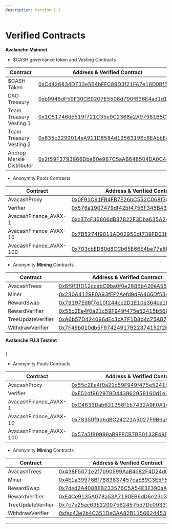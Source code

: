 ```yaml
---
description: Version 1.1
---
```


# Verified Contracts

**Avalanche Mainnet**

* $CASH governance token and Vesting Contracts

| Contract                   | Address & Verified Contract                                                                                                |
| -------------------------- | -------------------------------------------------------------------------------------------------------------------------- |
| $CASH Token                | [0xCd426834D733e5B4bFFC89D3f21FA7e16D0Bf583](https://snowtrace.io/address/0xCd426834D733e5B4bFFC89D3f21FA7e16D0Bf583#code) |
| DAO Treasury               | [0xb9948dF59F30CB9207E5508d790fB36E4ad1d19B](https://snowtrace.io/address/0xb9948dF59F30CB9207E5508d790fB36E4ad1d19B#code)                                                                                 |
| Team Treasury Vesting 1    | [0x1C51746dE519f721C35e9C2368a2A97981B5C841](https://snowtrace.io/address/0x1C51746dE519f721C35e9C2368a2A97981B5C841#code)                                                                                 |
| Team Treasury Vesting 2    | [0x635c2299014eA911D6584d1256319Bc6EAbbE815](https://snowtrace.io/address/0x635c2299014eA911D6584d1256319Bc6EAbbE815#code)                                                                                 |
| Airdrop Merkle Distributor | [0x2f59F3793866Dbe60e987C5aAB648504DA0C4C53](https://snowtrace.io/address/0x2f59F3793866Dbe60e987C5aAB648504DA0C4C53#code)                                                                                 |

* Anonymity Pools Contracts

| Contract                 | Address & Verified Contract                |
| ------------------------ | ------------------------------------------ |
| AvacashProxy             | [0x0F91C91FB4FB7E26bC552C068f3889866d08073B](https://snowtrace.io/address/0x0F91C91FB4FB7E26bC552C068f3889866d08073B#code) |
| Verifier                 | [0x576a1907479df42bf4756F345B43e810a7947dd3](https://snowtrace.io/address/0x576a1907479df42bf4756F345B43e810a7947dd3#code) |
| AvacashFinance\_AVAX-1   | [0xc37cF36806dB37822F3Dba635A2446D96e2DCd69](https://snowtrace.io/address/0xc37cF36806dB37822F3Dba635A2446D96e2DCd69#code) |
| AvacashFinance\_AVAX-10  | [0x7B5274f9811AD02950df739FD01b5F8B264ebDCc](https://snowtrace.io/address/0x7B5274f9811AD02950df739FD01b5F8B264ebDCc#code) |
| AvacashFinance\_AVAX-100 | [0x703cbED80d8CCb65E66E4be77e6b1Df32DF73135](https://snowtrace.io/address/0x703cbED80d8CCb65E66E4be77e6b1Df32DF73135#code) |

* Anonymity **Mining** Contracts

| Contract           | Address & Verified Contract                |
| ------------------ | ------------------------------------------ |
| AvacashTrees       | [0x6f9f3fD12ccabC9ba0f0e268Bb420eA56c6a1C2D](https://snowtrace.io/address/0x6f9f3fD12ccabC9ba0f0e268Bb420eA56c6a1C2D#code) |
| Miner              | [0x230A4129F0A93fEF2Aefd9dFA406Df53A3099a0A](https://snowtrace.io/address/0x230A4129F0A93fEF2Aefd9dFA406Df53A3099a0A#code) |
| RewardSwap         | [0x79197Ed8f7e10f244cc2D1E10e364ce1Bc2A369F](https://snowtrace.io/address/0x79197Ed8f7e10f244cc2D1E10e364ce1Bc2A369F#code) |
| RewardVerifier     | [0x55c2Ee4f0a21c59F949f475e52415b5684280CB1](https://snowtrace.io/address/0x55c2Ee4f0a21c59F949f475e52415b5684280CB1#code) |
| TreeUpdateVerifier | [0xA6b57D424096dEc3cA7F1D8b4c75AB7c8984696d](https://snowtrace.io/address/0xA6b57D424096dEc3cA7F1D8b4c75AB7c8984696d#code) |
| WithdrawVerifier   | [0x7F49b010db5F97424917B22374152f2Ec8C60c82](https://snowtrace.io/address/0x7F49b010db5F97424917B22374152f2Ec8C60c82#code) |


**Avalanche FUJI Testnet**

                                                                                 |
* Anonymity Pools Contracts

| Contract                 | Address & Verified Contract                |
| ------------------------ | ------------------------------------------ |
| AvacashProxy             | [0x55c2Ee4f0a21c59F949f475e52415b5684280CB1](https://snowtrace.io/address/0x55c2Ee4f0a21c59F949f475e52415b5684280CB1#code) |
| Verifier                 | [0xE52df962978D443962958160d1e33e16CC6E79b6](https://snowtrace.io/address/0xE52df962978D443962958160d1e33e16CC6E79b6#code) |
| AvacashFinance\_AVAX-1   | [0xC4633Dab621356f1b7432A9F0A166E359B8911D4](https://snowtrace.io/address/0xC4633Dab621356f1b7432A9F0A166E359B8911D4#code) |
| AvacashFinance\_AVAX-10  | [0x78359f9d6dBC24221A5027F9B6a89931922a0C0C](https://snowtrace.io/address/0x78359f9d6dBC24221A5027F9B6a89931922a0C0C#code) |
| AvacashFinance\_AVAX-100 | [0x57a5f89999aB9FFCB7BB0133F49B28505a8F62B2](https://snowtrace.io/address/0x57a5f89999aB9FFCB7BB0133F49B28505a8F62B2#code) |

* Anonymity **Mining** Contracts

| Contract           | Address & Verified Contract                |
| ------------------ | ------------------------------------------ |
| AvacashTrees       | [0x438F5071e2f7b90599AaB4d82F4D24d0EcFDe106](https://snowtrace.io/address/0x438F5071e2f7b90599AaB4d82F4D24d0EcFDe106#code) |
| Miner              | [0x4E1a39978Bf7883837457caE89C3E5F5856950c7](https://snowtrace.io/address/0x4E1a39978Bf7883837457caE89C3E5F5856950c7#code) |
| RewardSwap         | [0x7ded2A4088EB233576C5A54E3E390aAd4FB2Fd6a](https://snowtrace.io/address/0x7ded2A4088EB233576C5A54E3E390aAd4FB2Fd6a#code) |
| RewardVerifier     | [0xE4Ce9135A078a53A7190EB6dD6e23d321cA24790](https://snowtrace.io/address/0xE4Ce9135A078a53A7190EB6dD6e23d321cA24790#code) |
| TreeUpdateVerifier | [0x7c7e25ac63E220075624575d7Dc09333F47df4dF](https://snowtrace.io/address/0x7c7e25ac63E220075624575d7Dc09333F47df4dF#code) |
| WithdrawVerifier   | [0xfac43e2b4C351DeCAA82B115662445352cAeB73B](https://snowtrace.io/address/0xfac43e2b4C351DeCAA82B115662445352cAeB73B#code) |


****
